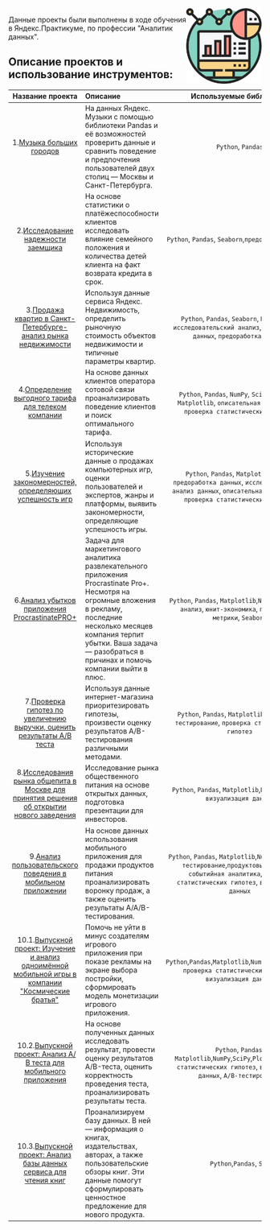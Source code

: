 <img src="tables.png" width=150 align="right"/>




Данные проекты были выполнены в ходе обучения в Яндекс.Практикуме, по профессии "Аналитик данных".


## Описание проектов и использование инструментов:

| Название проекта | Описание | Используемые библиотеки | 
| :--: | :---- | :--: |
|1.[Музыка больших городов](https://github.com/Rebirt-time/yandex_practicum_portfolio/tree/main/Music_SPB_and_Moscow) | На данных Яндекс. Музыки c помощью библиотеки Pandas и её возможностей проверить данные и сравнить поведение и предпочтения пользователей двух столиц — Москвы и Санкт-Петербурга. | `Python`, `Pandas` |
|2.[Исследование надежности заемщика](https://github.com/Rebirt-time/yandex_practicum_portfolio/tree/main/Borrower_research) | На основе статистики о платёжеспособности клиентов исследовать влияние семейного положения и количества детей клиента на факт возврата кредита в срок. | `Python`, `Pandas`, `Seaborn`,`предоработка данных` |
|3.[Продажа квартир в Санкт-Петербурге-анализ рынка недвижимости](https://github.com/Rebirt-time/yandex_practicum_portfolio/tree/main/Apartment_for_sale) | Используя данные сервиса Яндекс. Недвижимость, определить рыночную стоимость объектов недвижимости и типичные параметры квартир. | `Python`, `Pandas`, `Seaborn`, `Matplotlib`, `исследовательский анализ`, `визуализация данных`, `предоработка данных` |
|4.[Определение выгодного тарифа для телеком компании](https://github.com/Rebirt-time/yandex_practicum_portfolio/tree/main/Telecom_Smart_and_Ultra) | На основе данных клиентов оператора сотовой связи проанализировать поведение клиентов и поиск оптимального тарифа. | `Python`, `Pandas`, `NumPy`, `SciPy`, `Seaborn`, `Matplotlib`, `описательная статистика`, `проверка статистических гипотез` |
|5.[Изучение закономерностей, определяющих успешность игр](https://github.com/Rebirt-time/yandex_practicum_portfolio/tree/main/Succes_in_game) | Используя исторические данные о продажах компьютерных игр, оценки пользователей и экспертов, жанры и платформы, выявить закономерности, определяющие успешность игры. | `Python`, `Pandas`, `Matplotlib`,`NumPy`, `предоработка данных`, `исследовательский анализ данных`, `описательная статистика`, `проверка статистических гипотез` |
|6.[Анализ убытков приложения ProcrastinatePRO+](https://github.com/Rebirt-time/yandex_practicum_portfolio/tree/main/Procrastination_Pro+_app) | Задача для маркетингового аналитика развлекательного приложения Procrastinate Pro+. Несмотря на огромные вложения в рекламу, последние несколько месяцев компания терпит убытки. Ваша задача — разобраться в причинах и помочь компании выйти в плюс. | `Python`, `Pandas`, `Matplotlib`,`NumPy`,`когортный анализ`, `юнит-экономика`, `продуктовые метрики`, `Seaborn` |
|7.[Проверка гипотез по увеличению выручки, оценить результаты A/B теста](https://github.com/Rebirt-time/yandex_practicum_portfolio/tree/main/Hypotezis_AB_test) | Используя данные интернет-магазина приоритезировать гипотезы, произвести оценку результатов A/B-тестирования различными методами. | `Python`, `Pandas`, `Matplotlib`,`SciPy`, `A/B-тестирование`, `проверка статистических гипотез` |
|8.[Исследования рынка общепита в Москве для принятия решения об открытии нового заведения](https://github.com/Rebirt-time/yandex_practicum_portfolio/tree/main/https://github.com/Rebirt-time/yandex_practicum_portfolio/tree/main/Catering_market_Moscow) | Исследование рынка общественного питания на основе открытых данных, подготовка презентации для инвесторов. | `Python`, `Pandas`, `Matplotlib`,`NumPy`,`Seaborn`, `визуализация данных` |
|9.[Анализ пользовательского поведения в мобильном приложении](https://github.com/Rebirt-time/yandex_practicum_portfolio/tree/main/startup_mobile_app) | На основе данных использования мобильного приложения для продажи продуктов питания проанализировать воронку продаж, а также оценить результаты A/A/B-тестирования. | `Python`, `Pandas`, `Matplotlib`,`NumPy`,`SciPy`,`A/B-тестирование`,`продуктовые метрики`, `событийная аналитика`,`проверка статистических гипотез`, `визуализация данных` |
|10.1.[Выпускной проект: Изучение и анализ одноимённой мобильной игры в компании "Космические братья"](https://github.com/Rebirt-time/yandex_practicum_portfolio/tree/main/Graduation_projects/final_space_brothers_app) | Помочь не уйти в минус создателям игрового приложения при показе рекламы на экране выбора постройки, cформировать модель монетизации игрового приложения. |`Python`,`Pandas`,`Matplotlib`,`NumPy`,`SciPy`,`Plotly`, `проверка статистических гипотез`, `визуализация данных`|
|10.2.[Выпускной проект: Анализ А/В теста для мобильного приложения](https://github.com/Rebirt-time/yandex_practicum_portfolio/tree/main/Graduation_projects/final_AB_tests) | На основе полученных данных исследовать результат, провести оценку результатов A/B-теста, оценить корректность проведения теста, проанализировать результаты теста. | `Python`, `Pandas`, `Matplotlib`,`NumPy`,`SciPy`,`Plotly` `проверка статистических гипотез`, `визуализация данных`, `A/B-тестирование` |
|10.3.[Выпускной проект: Анализ базы данных сервиса для чтения книг](https://github.com/Rebirt-time/yandex_practicum_portfolio/tree/main/Graduation_projects/final_SQL_crown) | Проанализируем базу данных. В ней — информация о книгах, издательствах, авторах, а также пользовательские обзоры книг. Эти данные помогут сформулировать ценностное предложение для нового продукта. | `Python`,`Pandas`, `SQL` |
